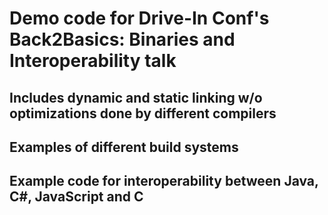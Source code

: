 # Demo code for Drive-In Conf's Back2Basics: Binaries and Interoperability talk

## Includes dynamic and static linking w/o optimizations done by different compilers

## Examples of different build systems

## Example code for interoperability between Java, C#, JavaScript and C 
